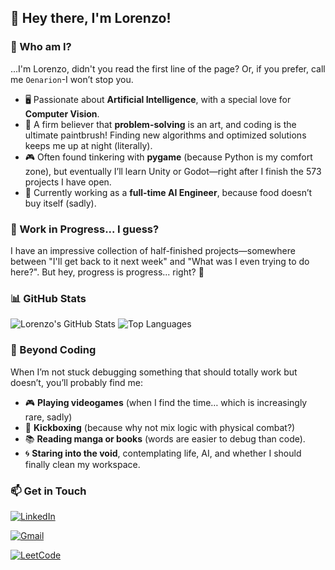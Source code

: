 ## 👋 Hey there, I'm Lorenzo!

### 🧠 Who am I?

...I'm Lorenzo, didn't you read the first line of the page? Or, if you prefer, call me `Oenarion`-I won’t stop you.

  - 🖥️ Passionate about **Artificial Intelligence**, with a special love for **Computer Vision**.
  - 🧩 A firm believer that **problem-solving** is an art, and coding is the ultimate paintbrush! Finding new algorithms and optimized solutions keeps me up at night (literally).
  - 🎮 Often found tinkering with **pygame** (because Python is my comfort zone), but eventually I’ll learn Unity or Godot—right after I finish the 573 projects I have open.
  - 💼 Currently working as a **full-time AI Engineer**, because food doesn’t buy itself (sadly).

### 🔧 Work in Progress... I guess?
I have an impressive collection of half-finished projects—somewhere between "I'll get back to it next week" and "What was I even trying to do here?".
But hey, progress is progress... right? 🚀

### 📊 GitHub Stats
![Lorenzo's GitHub Stats](https://github-readme-stats.vercel.app/api?username=Oenarion&show_icons=true&theme=radical)
![Top Languages](https://github-readme-stats.vercel.app/api/top-langs/?username=Oenarion&layout=compact&theme=radical)

### 🎯 Beyond Coding
When I’m not stuck debugging something that should totally work but doesn’t, you’ll probably find me:
  - 🎮 **Playing videogames** (when I find the time… which is increasingly rare, sadly)
  - 🥊 **Kickboxing** (because why not mix logic with physical combat?)
  - 📚 **Reading manga or books** (words are easier to debug than code).
  - 🌀 **Staring into the void**, contemplating life, AI, and whether I should finally clean my workspace.

### 📫 Get in Touch
[![LinkedIn](https://img.shields.io/badge/LinkedIn-0A66C2?style=for-the-badge&logo=linkedin&logoColor=white)](https://www.linkedin.com/in/lorenzo-galfano-706abb21b/)

[![Gmail](https://img.shields.io/badge/Gmail-D14836?style=for-the-badge&logo=gmail&logoColor=white)](mailto:lorenzo.galfano00@gmail.com)

[![LeetCode](https://img.shields.io/badge/LeetCode-FFA116?style=for-the-badge&logo=leetcode&logoColor=white)](https://leetcode.com/u/oenarion/)
